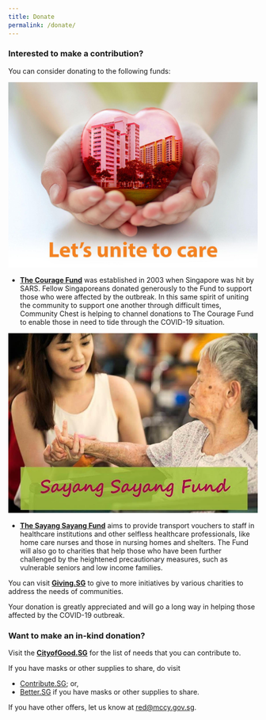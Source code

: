 ```yaml
---
title: Donate
permalink: /donate/
---
```


### Interested to make a contribution?  
You can consider donating to the following funds:

[![The Courage Fund](/images/TCF.jpeg)](https://www.giving.sg/community-chest/thecouragefund)
- **[The Courage Fund](https://www.giving.sg/community-chest/thecouragefund)** was established in 2003 when Singapore was hit by SARS. Fellow Singaporeans donated generously to the Fund to support those who were affected by the outbreak. In this same spirit of uniting the community to support one another through difficult times, Community Chest is helping to channel donations to The Courage Fund to enable those in need to tide through the COVID-19 situation.

[![The Sayang Sayang Fund](/images/TSSF.jpeg)](https://www.giving.sg/community-foundation-of-singapore/sayang_sayang_fund)
- **[The Sayang Sayang Fund](https://www.giving.sg/community-foundation-of-singapore/sayang_sayang_fund)** aims to provide transport vouchers to staff in healthcare institutions and other selfless healthcare professionals, like home care nurses and those in nursing homes and shelters. The Fund will also go to charities that help those who have been further challenged by the heightened precautionary measures, such as vulnerable seniors and low income families.

You can visit **[Giving.SG](https://www.giving.sg/sgunited)** to give to more initiatives by various charities to address the needs of communities. 

Your donation is greatly appreciated and will go a long way in helping those affected by the COVID-19 outbreak.
### Want to make an in-kind donation?
Visit the **[CityofGood.SG](https://cityofgood.sg/sgunited/)** for the list of needs that you can contribute to.

If you have masks or other supplies to share, do visit
- <a href="https://www.contribute.sg">Contribute.SG</a>; or,
- <a href="https://www.better.sg/maskgoshare">Better.SG</a> if you have masks or other supplies to share.

If you have other offers, let us know at [red@mccy.gov.sg](mailto:red@mccy.gov.sg).
